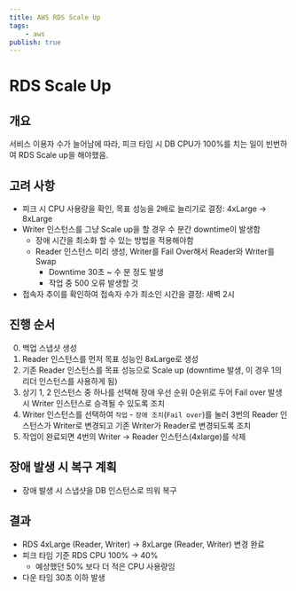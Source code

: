 ```yaml
---
title: AWS RDS Scale Up
tags:
    - aws
publish: true
---
```


# RDS Scale Up

## 개요

서비스 이용자 수가 늘어남에 따라, 피크 타임 시 DB CPU가 100%를 치는 일이 빈번하여 RDS Scale up을 해야했음.

## 고려 사항

- 피크 시 CPU 사용량을 확인, 목표 성능을 2배로 늘리기로 결정: 4xLarge -> 8xLarge
- Writer 인스턴스를 그냥 Scale up을 할 경우 수 분간 downtime이 발생함
  - 장애 시간을 최소화 할 수 있는 방법을 적용해야함
  - Reader 인스턴스 미리 생성, Writer를 Fail Over해서 Reader와 Writer를 Swap
    - Downtime 30초 ~ 수 분 정도 발생
    - 작업 중 500 오류 발생할 것
- 접속자 추이를 확인하여 접속자 수가 최소인 시간을 결정: 새벽 2시

## 진행 순서

0. 백업 스냅샷 생성
1. Reader 인스턴스를 먼저 목표 성능인 8xLarge로 생성
2. 기존 Reader 인스턴스를 목표 성능으로 Scale up (downtime 발생, 이 경우 1의 리더 인스턴스를 사용하게 됨)
3. 상기 1, 2 인스턴스 중 하나를 선택해 장애 우선 순위 0순위로 두어 Fail over 발생 시 Writer 인스턴스로 승격될 수 있도록 조치
4. Writer 인스턴스를 선택하여 `작업` - `장애 조치`(`Fail over`)를 눌러 3번의 Reader 인스턴스가 Writer로 변경되고 기존 Writer가 Reader로 변경되도록 조치
5. 작업이 완료되면 4번의 Writer -> Reader 인스턴스(4xlarge)를 삭제

## 장애 발생 시 복구 계획

- 장애 발생 시 스냅샷을 DB 인스턴스로 띄워 복구

## 결과

- RDS 4xLarge (Reader, Writer) -> 8xLarge (Reader, Writer) 변경 완료
- 피크 타임 기준 RDS CPU 100% -> 40%
  - 예상했던 50% 보다 더 적은 CPU 사용량임
- 다운 타임 30초 이하 발생
